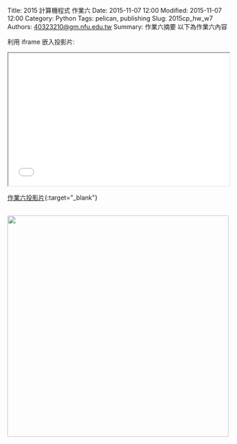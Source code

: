Title: 2015 計算機程式 作業六
Date: 2015-11-07 12:00
Modified: 2015-11-07 12:00
Category: Python
Tags: pelican, publishing
Slug: 2015cp_hw_w7
Authors: 40323210@gm.nfu.edu.tw
Summary: 作業六摘要
以下為作業六內容

利用 iframe 嵌入投影片:

<iframe src="40323210_cp_w7.html" width="500" height="300"></iframe>

[作業六投影片](simplest7.html){:target="_blank"}

<br>
<img
src="40323210/000/gh-pages/圖片/22222222.stl "width="500"height="500">
<br>
<br>
<script src="https://embed.github.com/view/3d/40323210/000/gh-pages/圖片/22222222.stl"></script>
<br>
